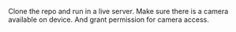 Clone the repo and run in a live server. 
Make sure there is a camera available on device. 
And grant permission for camera access.
